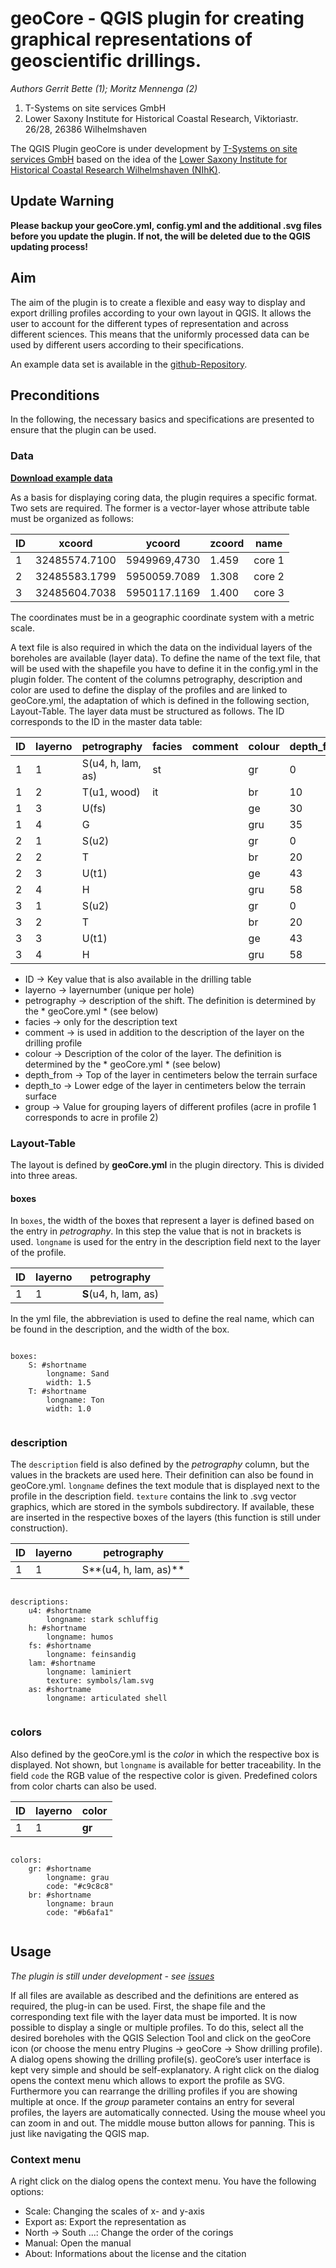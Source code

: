 # geoCore - QGIS plugin for creating graphical representations of geoscientific drillings.

*Authors Gerrit Bette (1); Moritz Mennenga (2)*

1. T-Systems on site services GmbH
2. Lower Saxony Institute for Historical Coastal Research, Viktoriastr. 26/28, 26386 Wilhelmshaven

The QGIS Plugin geoCore is under development by [T-Systems on site services GmbH](https://www.t-systems-onsite.de/) based on the idea of the [Lower Saxony Institute for Historical Coastal Research Wilhelmshaven (NIhK)](www.nihk.de).

## Update Warning
**Please backup your geoCore.yml, config.yml and the additional .svg files before you update the plugin. If not, the will be deleted due to the QGIS updating process!**

## Aim

The aim of the plugin is to create a flexible and easy way to display and export drilling profiles according to your own layout in QGIS. It allows the user to account for the different types of representation and across different sciences. This means that the uniformly processed data can be used by different users according to their specifications.

An example data set is available in the [github-Repository](https://github.com/t-systems-on-site-services-gmbh/geoCore).


## Preconditions

In the following, the necessary basics and specifications are presented to ensure that the plugin can be used.

### Data

**[Download example data](https://github.com/t-systems-on-site-services-gmbh/geoCore/tree/master/example_data)**

As a basis for displaying coring data, the plugin requires a specific format. Two sets are required. The former is a vector-layer whose attribute table must be organized as follows:

ID |	xcoord |	ycoord |	zcoord |	name | 
| --- |-------------|-------------|-------------|-------------|
1 |	32485574.7100 |	5949969,4730 |	1.459 |	core 1
2 |	32485583.1799 |	5950059.7089 |	1.308 |	core 2
3 |	32485604.7038 |	5950117.1169 |	1.400 |	core 3


The coordinates must be in a geographic coordinate system with a metric scale.

A text file is also required in which the data on the individual layers of the boreholes are available (layer data). To define the name of the text file, that will be used with the shapefile you have to define it in the config.yml in the plugin folder. The content of the columns petrography, description and color are used to define the display of the profiles and are linked to geoCore.yml, the adaptation of which is defined in the following section, Layout-Table. The layer data must be structured as follows. The ID corresponds to the ID in the master data table:

ID |	layerno |	petrography |	facies |	comment |	colour |	depth_from |	depth_to |	group
| --- |-------------|-------------|-------------|-------------|-------------|-------------|-------------|-------------|
1 |	1 |	S(u4, h, lam, as) |	st ||		gr |	0 |	10 |	1
1 |	2 |	T(u1, wood) |	it ||		br |      	10 	| 30 |	2
1 |	3 |	U(fs) ||		|	ge |              	30 |	35 |	3
1 |	4 |	G 		|||	gru |	                  35 |	36.5 |	4
2 |	1 |	S(u2) |||			gr |              	0 |	20 |	1
2 |	2 |	T 		|||	br |	                  20 |	43 |	2
2 |	3 |	U(t1) |||			ge |              	43 |	58 |	3
2 |	4 |	H 		|||	gru |	                  58 |	90 |	4
3 |	1 |	S(u2) |||			gr |              	0 |	20 |	1
3 |	2 |	T 		|||	br |	                  20 |	43 |	2
3 |	3 |	U(t1) |||			ge |              	43 |	58 |	3
3 |	4 |	H 		|||	gru |	                  58 |	90 |	4



*    ID -> Key value that is also available in the drilling table
*    layerno -> layernumber (unique per hole)
*   petrography -> description of the shift. The definition is determined by the * geoCore.yml * (see below)
*    facies -> only for the description text
*    comment -> is used in addition to the description of the layer on the drilling profile
*    colour -> Description of the color of the layer. The definition is determined by the * geoCore.yml * (see below)
*    depth_from -> Top of the layer in centimeters below the terrain surface
*    depth_to -> Lower edge of the layer in centimeters below the terrain surface
*    group -> Value for grouping layers of different profiles (acre in profile 1 corresponds to acre in profile 2)


### Layout-Table

The layout is defined by **geoCore.yml** in the plugin directory. This is divided into three areas.

#### boxes
In  `boxes`, the width of the boxes that represent a layer is defined based on the entry in *petrography*. In this step the value that is not in brackets is used. `longname` is used for the entry in the description field next to the layer of the profile.


ID |	layerno |	petrography
| --- |-------------|-------------
1 |	1 |	**S**(u4, h, lam, as)

In the yml file, the abbreviation is used to define the real name, which can be found in the description, and the width of the box.


```{yaml}

boxes:
    S: #shortname
        longname: Sand
        width: 1.5
    T: #shortname
        longname: Ton
        width: 1.0
        
```

### description

The `description` field is also defined by the *petrography* column, but the values in the brackets are used here. Their definition can also be found in geoCore.yml. `longname` defines the text module that is displayed next to the profile in the description field. `texture` contains the link to .svg vector graphics, which are stored in the symbols subdirectory. If available, these are inserted in the respective boxes of the layers (this function is still under construction).

ID |	layerno |	petrography
| --- |-------------|-------------
1 |	1 |	S**(u4, h, lam, as)**

```{yaml}

descriptions:
    u4: #shortname
        longname: stark schluffig
    h: #shortname
        longname: humos
    fs: #shortname
        longname: feinsandig
    lam: #shortname
        longname: laminiert
        texture: symbols/lam.svg
    as: #shortname
        longname: articulated shell
        
```

### colors
Also defined by the geoCore.yml is the *color* in which the respective box is displayed. Not shown, but `longname` is available for better traceability. In the field `code` the RGB value of the respective color is given. Predefined colors from color charts can also be used.

ID |	layerno |	color
| --- |-------------|-------------
1 |	1 |	**gr**

```{yaml}

colors:
    gr: #shortname
        longname: grau
        code: "#c9c8c8"
    br: #shortname
        longname: braun
        code: "#b6afa1"
        
```

## Usage

*The plugin is still under development - see [issues](https://github.com/t-systems-on-site-services-gmbh/geoCore/issues)*

If all files are available as described and the definitions are entered as required, the plug-in can be used. First, the shape file and the corresponding text file with the layer data must be imported. It is now possible to display a single or multiple profiles. To do this, select all the desired boreholes with the QGIS Selection Tool and click on the geoCore icon (or choose the menu entry Plugins -> geoCore -> Show drilling profile). A dialog opens showing the drilling profile(s). geoCore’s user interface is kept very simple and should be self-explanatory. A right click on the dialog opens the context menu which allows to export the profile as SVG. Furthermore you can rearrange the drilling profiles if you are showing multiple at once. If the *group* parameter contains an entry for several profiles, the layers are automatically connected. Using the mouse wheel you can zoom in and out. The middle mouse button allows for panning. This is just like navigating the QGIS map.

### Context menu
A right click on the dialog opens the context menu. You have the following options:

*    Scale: Changing the scales of x- and y-axis
*    Export as: Export the representation as
*    North -> South ...: Change the order of the corings
*    Manual: Open the manual
*    About: Informations about the license and the citation

